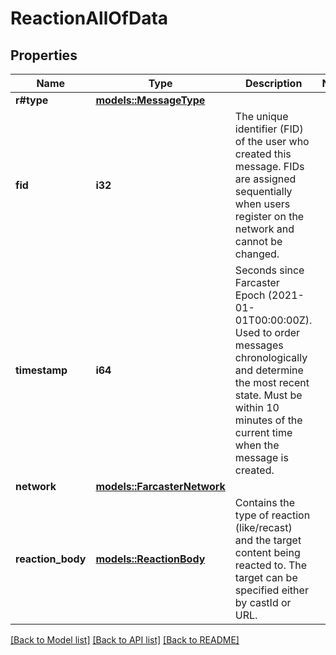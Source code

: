# ReactionAllOfData

## Properties

Name | Type | Description | Notes
------------ | ------------- | ------------- | -------------
**r#type** | [**models::MessageType**](MessageType.md) |  | 
**fid** | **i32** | The unique identifier (FID) of the user who created this message. FIDs are assigned sequentially when users register on the network and cannot be changed. | 
**timestamp** | **i64** | Seconds since Farcaster Epoch (2021-01-01T00:00:00Z). Used to order messages chronologically and determine the most recent state. Must be within 10 minutes of the current time when the message is created. | 
**network** | [**models::FarcasterNetwork**](FarcasterNetwork.md) |  | 
**reaction_body** | [**models::ReactionBody**](ReactionBody.md) | Contains the type of reaction (like/recast) and the target content being reacted to. The target can be specified either by castId or URL. | 

[[Back to Model list]](../README.md#documentation-for-models) [[Back to API list]](../README.md#documentation-for-api-endpoints) [[Back to README]](../README.md)


